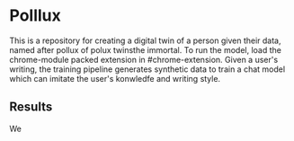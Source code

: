 # Polllux
This is a repository for creating a digital twin of a person given their data, named after pollux of polux twinsthe immortal. To run the model, load the chrome-module packed extension in #chrome-extension. Given a user's writing, the training pipeline  generates synthetic data to train a chat model which can imitate the user's konwledfe and writing style.

## Results

We 
